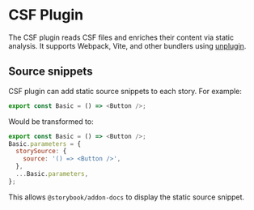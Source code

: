 # CSF Plugin

The CSF plugin reads CSF files and enriches their content via static analysis.
It supports Webpack, Vite, and other bundlers using [unplugin](https://github.com/unjs/unplugin).

## Source snippets

CSF plugin can add static source snippets to each story. For example:

```js
export const Basic = () => <Button />;
```

Would be transformed to:

```js
export const Basic = () => <Button />;
Basic.parameters = {
  storySource: {
    source: '() => <Button />',
  },
  ...Basic.parameters,
};
```

This allows `@storybook/addon-docs` to display the static source snippet.
